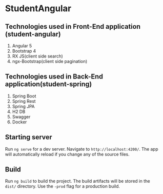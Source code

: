 # StudentAngular


## Technologies used in Front-End application (student-angular)
  1. Angular 5
  2. Bootstrap 4
  3. RX JS(client side search)
  4. ngx-Bootstrap(client side pagination)
  
  
## Technologies used in Back-End application(student-spring) 
   1. Spring Boot
   2. Spring Rest
   3. Spring JPA
   4. H2 DB
   5. Swagger
   6. Docker
  
    
## Starting server

Run `ng serve` for a dev server. Navigate to `http://localhost:4200/`. The app will automatically reload if you change any of the source files.


## Build

Run `ng build` to build the project. The build artifacts will be stored in the `dist/` directory. Use the `-prod` flag for a production build.

